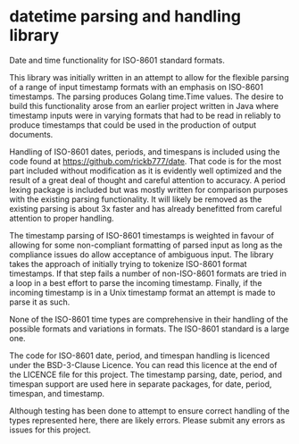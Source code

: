 # datetime parsing and handling library

Date and time functionality for ISO-8601 standard formats.

This library was initially written in an attempt to allow for the flexible
parsing of a range of input timestamp formats with an emphasis on ISO-8601
timestamps. The parsing produces Golang time.Time values. The desire to build
this functionality arose from an earlier project written in Java where timestamp
inputs were in varying formats that had to be read in reliably to produce
timestamps that could be used in the production of output documents.

Handling of ISO-8601 dates, periods, and timespans is included using the code
found at https://github.com/rickb777/date. That code is for the most part
included without modification as it is evidently well optimized and the result
of a great deal of thought and careful attention to accuracy. A period lexing
package is included but was mostly written for comparison purposes with the
existing parsing functionality. It will likely be removed as the existing
parsing is about 3x faster and has already benefitted from careful attention to
proper handling.

The timestamp parsing of ISO-8601 timestamps is weighted in favour of allowing
for some non-compliant formatting of parsed input as long as the compliance
issues do allow acceptance of ambiguous input. The library takes the approach of
initially trying to tokenize ISO-8601 format timestamps. If that step fails a
number of non-ISO-8601 formats are tried in a loop in a best effort to parse the
incoming timestamp. Finally, if the incoming timestamp is in a Unix timestamp
format an attempt is made to parse it as such.

None of the ISO-8601 time types are comprehensive in their handling of the
possible formats and variations in formats. The ISO-8601 standard is a large one.

The code for ISO-8601 date, period, and timespan handling is licenced under the
BSD-3-Clause Licence. You can read this licence at the end of the LICENCE file
for this project. The timestamp parsing, date, period, and timespan support are
used here in separate packages, for date, period, timespan, and timestamp.

Although testing has been done to attempt to ensure correct handling of the
types represented here, there are likely errors. Please submit any errors as
issues for this project.
